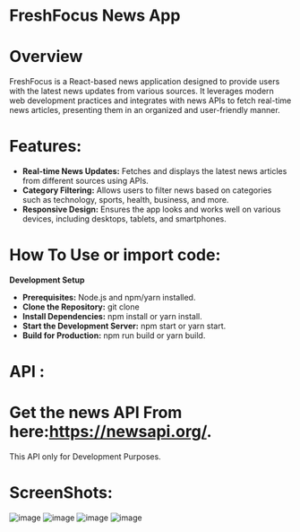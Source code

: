 # FreshFocus News App

# Overview
FreshFocus is a React-based news application designed to provide users with the latest news updates from various sources. It leverages modern web development practices and integrates with news APIs to fetch real-time news articles, presenting them in an organized and user-friendly manner.
# Features:
* **Real-time News Updates:** Fetches and displays the latest news articles from different sources using APIs.
* **Category Filtering:** Allows users to filter news based on categories such as technology, sports, health, business, and more.
* **Responsive Design:** Ensures the app looks and works well on various devices, including desktops, tablets, and smartphones.
# How To Use or import code:
**Development Setup**
* **Prerequisites:** Node.js and npm/yarn installed.
* **Clone the Repository:** git clone <repository-url>
* **Install Dependencies:** npm install or yarn install.
* **Start the Development Server:** npm start or yarn start.
* **Build for Production:** npm run build or yarn build.
# API :
 # Get the news API From here:https://newsapi.org/.
 This API only for Development Purposes.

 # ScreenShots:
![image](https://github.com/Sauravk0045/FreshNews-React_App-/assets/170123208/0c432a83-c7b5-427d-95ac-cfd702915146)
![image](https://github.com/Sauravk0045/FreshNews-React_App-/assets/170123208/8906158e-2293-49f7-810e-f68ff5213526)
![image](https://github.com/Sauravk0045/FreshNews-React_App-/assets/170123208/ab360671-1b21-4764-9254-711c7cf559ad)
![image](https://github.com/Sauravk0045/FreshNews-React_App-/assets/170123208/7a4c16e3-e4f1-43c6-9833-8d316b2f1986)









